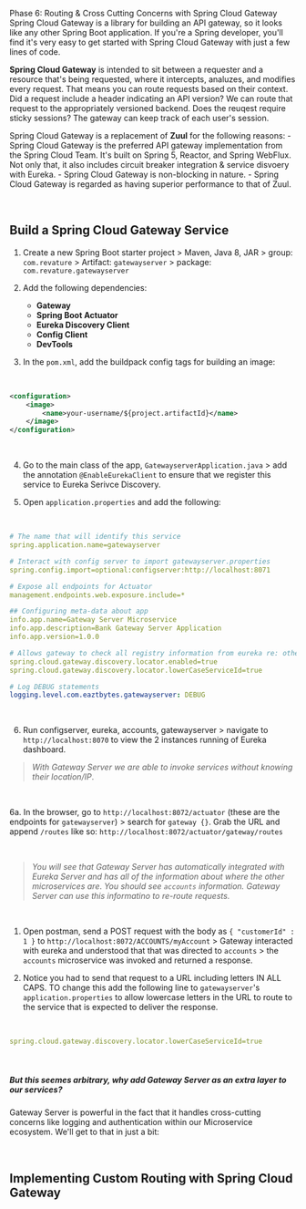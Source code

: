 Phase 6: Routing & Cross Cutting Concerns with Spring Cloud Gateway
Spring Cloud Gateway is a library for building an API gateway, so it looks like any other Spring Boot application.  If you're a Spring developer, you'll find it's very easy to get started with Spring Cloud Gateway with just a few lines of code.

**Spring Cloud Gateway** is intended to sit between a requester and a resource that's being requested, where it intercepts, analuzes, and modifies every request.  That means you can route requests based on their context.  Did a request include a header indicating an API version?  We can route that request to the appropriately versioned backend.  Does the reuqest require sticky sessions?  The gateway can keep track of each user's session.

Spring Cloud Gateway is a replacement of **Zuul** for the following reasons:
    - Spring Cloud Gateway is the preferred API gateway implementation from the Spring Cloud Team.  It's built on Spring 5, Reactor, and Spring WebFlux.  Not only that, it also includes circuit breaker integration & service disvoery with Eureka.
    - Spring Cloud Gateway is non-blocking in nature. 
    - Spring Cloud Gateway is regarded as having superior performance to that of Zuul. 

<br>

## Build a Spring Cloud Gateway Service

1. Create a new Spring Boot starter project > Maven, Java 8, JAR > group: `com.revature` > Artifact: `gatewayserver` > package: `com.revature.gatewayserver`

2. Add the following dependencies:
    - **Gateway**
    - **Spring Boot Actuator**
    - **Eureka Discovery Client**
    - **Config Client**
    - **DevTools**

3. In the `pom.xml`, add the buildpack config tags for building an image:

<br>

```xml
<configuration>
    <image>
        <name>your-username/${project.artifactId}</name>
    </image>
</configuration>
```

<br>

4. Go to the main class of the app, `GatewayserverApplication.java` > add the annotation `@EnableEurekaClient` to ensure that we register this service to Eureka Serivce Discovery.

5. Open `application.properties` and add the following:

<br>

```yaml
# The name that will identify this service
spring.application.name=gatewayserver

# Interact with config server to import gatewayserver.properties
spring.config.import=optional:configserver:http://localhost:8071

# Expose all endpoints for Actuator
management.endpoints.web.exposure.include=*

## Configuring meta-data about app
info.app.name=Gateway Server Microservice
info.app.description=Bank Gateway Server Application
info.app.version=1.0.0

# Allows gateway to check all registry information from eureka re: other microservices
spring.cloud.gateway.discovery.locator.enabled=true
spring.cloud.gateway.discovery.locator.lowerCaseServiceId=true

# Log DEBUG statements
logging.level.com.eaztbytes.gatewayserver: DEBUG
```
<br>

6. Run configserver, eureka, accounts, gatewayserver > navigate to `http://localhost:8070` to view the 2 instances running of Eureka dashboard. 
> *With Gateway Server we are able to invoke services without knowing their location/IP*.  

<br>

6a. In the browser, go to `http://localhost:8072/actuator` (these are the endpoints for `gatewayserver`) > search for `gateway {}`.  Grab the URL and append `/routes` like so: `http://localhost:8072/actuator/gateway/routes`

<br>

> *You will see that Gateway Server has automatically integrated with Eureka Server and has all of the information about where the other microservices are*.  *You should see `accounts` information.  Gateway Server can use this informatino to re-route requests.*

<br>

1. Open postman, send a POST request with the body as `{ "customerId" : 1 }` to `http://localhost:8072/ACCOUNTS/myAccount` > Gateway interacted with eureka and understood that that was directed to `accounts` > the `accounts` microservice was invoked and returned a response.

2. Notice you had to send that request to a URL including letters IN ALL CAPS.  TO change this add the following line to `gatewayserver`'s `application.properties` to allow lowercase letters in the URL to route to the service that is expected to deliver the response.

<br>

```yaml
spring.cloud.gateway.discovery.locator.lowerCaseServiceId=true
```

<br>

##### *But this seemes arbitrary, why add Gateway Server as an extra layer to our services?*
Gateway Server is powerful in the fact that it handles cross-cutting concerns like logging and authentication within our Microservice ecosystem.  We'll get to that in just a bit:

<br>

## Implementing Custom Routing with Spring Cloud Gateway
